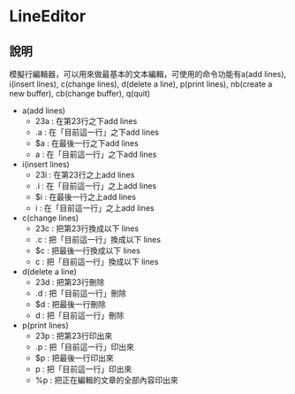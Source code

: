 # LineEditor

## 說明
模擬行編輯器，可以用來做最基本的文本編輯，可使用的命令功能有a(add lines), i(insert lines), c(change lines), d(delete a line), p(print lines), nb(create a new buffer), cb(change buffer), q(quit)
- a(add lines)
	- 23a       :  在第23行之下add lines
	- .a        :  在「目前這一行」之下add lines
	- $a        :  在最後一行之下add lines
	- a         :  在「目前這一行」之下add lines
- i(insert lines)
	- 23i       :  在第23行之上add lines
	- .i        :  在「目前這一行」之上add lines
	- $i        :  在最後一行之上add lines
	- i         :  在「目前這一行」之上add lines
- c(change lines)
	- 23c       :  把第23行換成以下 lines
	- .c        :  把「目前這一行」換成以下 lines
	- $c        :  把最後一行換成以下 lines
	- c         :  把「目前這一行」換成以下 lines
- d(delete a line)
	- 23d       :  把第23行刪除
	- .d        :  把「目前這一行」刪除
	- $d        :  把最後一行刪除
	- d         :  把「目前這一行」刪除
- p(print lines)
	- 23p       :  把第23行印出來
	- .p        :  把「目前這一行」印出來
	- $p        :  把最後一行印出來
	- p         :  把「目前這一行」印出來
	- %p        :  把正在編輯的文章的全部內容印出來


